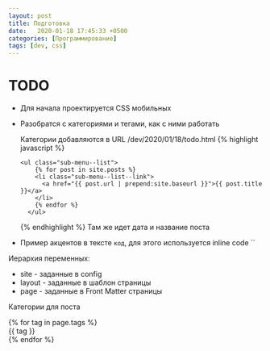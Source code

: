 ```yaml
---
layout: post
title: Подготовка
date:   2020-01-18 17:45:33 +0500
categories: [Программирование]
tags: [dev, css]
---
```

# TODO
* Для начала проектируется CSS мобильных
* Разобратся с категориями и тегами, как с ними работать

  Категории добавляются в URL /dev/2020/01/18/todo.html
  {% highlight javascript %}
  ``` 
  <ul class="sub-menu--list">
      {% for post in site.posts %}
      <li class="sub-menu--list--link">
        <a href="{{ post.url | prepend:site.baseurl }}">{{ post.title }}</a>
      </li>
      {% endfor %}
    </ul>
   ```
  {% endhighlight %}
  Там же идет дата и название поста
* Пример акцентов в тексте `код`, для этого используется inline code \`\`



Иерархия переменных:
* site - заданные в config
* layout - заданные в шаблон страницы
* page - заданные в Front Matter страницы

Категории для поста

<div class='tags'>
{% for tag in page.tags %}
  <div class='tag'>{{ tag }}</div>
{% endfor %}
<div>
